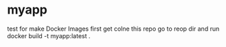# myapp
test for make Docker Images
first get colne this repo
go to reop dir and run 
docker build -t myapp:latest .
